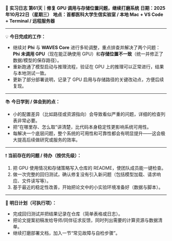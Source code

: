 🧬 **实习日志 第61天｜修复 GPU 调用与存储位置问题，继续打磨系统**
**日期：2025年10月22日（星期三）**
**地点：首都医科大学生信实验室 / 本地 Mac + VS Code + Terminal / 远程服务器**

---

💡 **今日完成的工作：**

* 继续对 **Phi** 与 **WAVES Core** 进行多轮调整，重点排查并解决了两个问题：**Phi 未调用 GPU**（现在能正确使用 GPU）和**存储位置不一致**（统一并修正了数据/模型的保存路径）。
* 重新跑通了模型启动与推理流程，验证在 GPU 上的推理可以正常进行，结果与本地测试一致。
* 更新了部分部署说明，记录了 GPU 启用与存储路径的关键改动点，方便后续复现。

---

📚 **今日学到 / 体会到的点：**

* 小的配置差异（比如路径或资源指向）会导致看似严重的问题，详细的检查列表非常必要。
* 把“在哪里存、怎么取”讲清楚，比代码本身稳定性更影响系统可用性。
* 每解决一个底层问题，整个系统的可用性和可靠性都会有明显提升——这会极大提高后续做研究或服务的效率。

---

❗ **当前存在的问题 / 待办（按优先级）：**

1. 把 GPU 使用情况和存储策略写入仓库的 README，使团队成员能一键检查。
2. 做一次完整的回归测试，确认修复没有引入新问题（包括模型加载、请求响应、文件读写等）。
3. 基于最近的稳定性改善，开始把论文中的小实验环境准备好（数据与脚本）。

---

🎯 **明日计划（可执行项）：**

* 完成回归测试并把结果记录在仓库（简单表格或日志）。
* 把论文提案初稿发给导师/同伴征求反馈，同时列出需要的计算资源与数据清单。
* 继续打磨部署文档，加入一节“常见故障与自检步骤”。
